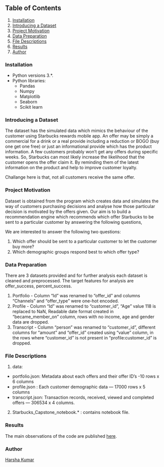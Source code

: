 ## Table of Contents
1. [Installation](#installation)
2. [Introducing a Dataset](#dataset-introduction)
3. [Project Motivation](#project-motivation)
4. [Data Preparation](#data-preparation)
5. [File Descriptions](#files)
6. [Results](#results)
7. [Author](#author)


### Installation <a name="installation"></a>
* Python versions 3.*.
* Python libraries:
    - Pandas
    - Numpy
    - Matplotlib
    - Seaborn
    - Scikit learn
 
### Introducing a Dataset <a name="dataset-introduction"></a>


The dataset has the simulated data which mimics the behaviour of the customer using  Starbucks rewards mobile app. An offer may be simply a commercial for a drink or a real provide including a reduction or BOGO (buy one get one free) or just an informational provide which has the product information. A few customers probably won’t get any offers during specific weeks. So, Starbucks can most likely increase the likelihood that the customer opens the offer claim it. By reminding them of the latest information on the product and help to improve customer loyalty.

Challange here is that, not all customers receive the same offer. 

### Project Motivation <a name="project-motivation"></a>
Dataset is obtained from the program which creates data and simulates the way of customers purchasing decisions and analyse how those particular decision is motivated by the offers given. Our aim is to build a recommendation engine which recommends which offer Starbucks to be sent to a particular customer by answering the following questions,

We are interested to answer the following two questions:

1. Which offer should be sent to a particular customer to let the customer buy more?
2. Which demographic groups respond best to which offer type?


### Data Preparation <a name="data-preparation"></a>
There are 3 datasets provided and for further analysis each dataset is cleaned and preprocessed. The target features for analysis are offer_success, percent_success.

1. Portfolio - Column “Id” was renamed to “offer_id” and columns “Channels” and “offer_type” were one-hot encoded.
2. Profile - Column “Id” was renamed to “customer_id”, “Age” value 118 is replaced to NaN, Readable date format created in “became_member_on” column, rows with no income, age and gender data are dropped.
3. Transcript - Column “person” was renamed to “customer_id”, different columns for “amount” and “offer_id” created using “value” column, in the rows where “customer_id” is not present in “profile:customer_id” is dropped.

### File Descriptions <a name="files"></a>
1. data:

- portfolio.json: Metadata about each offers and their offer ID’s -10 rows x 6 columns
- profile.json : Each customer demographic data — 17000 rows x 5 columns
- transcript.json: Transaction records, received, viewed and completed offers — 306534 x 4 columns.
2. Starbucks_Capstone_notebook.* : contains notebook file.

### Results<a name="results"></a>
The main observations of the code are published [here](https://medium.com/@harsha.kumar3/a-smarter-way-to-send-out-starbucks-offers-f81f5bbfb2f5).

### Author <a name="author"></a>
 [Harsha Kumar](https://github.com/HarshaKumarKS)
